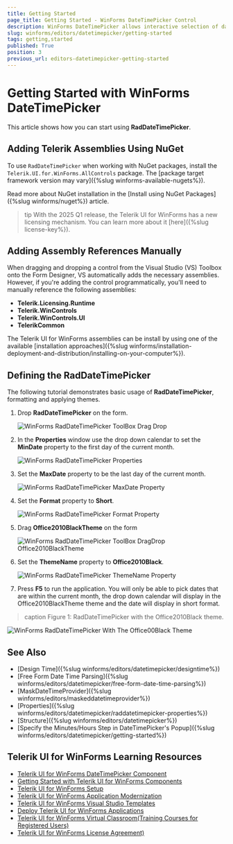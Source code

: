 ```yaml
---
title: Getting Started
page_title: Getting Started - WinForms DateTimePicker Control
description: WinForms DateTimePicker allows interactive selection of dates using a drop down calendar. 
slug: winforms/editors/datetimepicker/getting-started
tags: getting,started
published: True
position: 3
previous_url: editors-datetimepicker-getting-started
---
```


# Getting Started with WinForms DateTimePicker

This article shows how you can start using **RadDateTimePicker**.

## Adding Telerik Assemblies Using NuGet

To use `RadDateTimePicker` when working with NuGet packages, install the `Telerik.UI.for.WinForms.AllControls` package. The [package target framework version may vary]({%slug winforms-available-nugets%}).

Read more about NuGet installation in the [Install using NuGet Packages]({%slug winforms/nuget%}) article.

>tip With the 2025 Q1 release, the Telerik UI for WinForms has a new licensing mechanism. You can learn more about it [here]({%slug license-key%}).

## Adding Assembly References Manually

When dragging and dropping a control from the Visual Studio (VS) Toolbox onto the Form Designer, VS automatically adds the necessary assemblies. However, if you're adding the control programmatically, you'll need to manually reference the following assemblies:

* __Telerik.Licensing.Runtime__
* __Telerik.WinControls__
* __Telerik.WinControls.UI__
* __TelerikCommon__

The Telerik UI for WinForms assemblies can be install by using one of the available [installation approaches]({%slug winforms/installation-deployment-and-distribution/installing-on-your-computer%}). 

## Defining the RadDateTimePicker

The following tutorial demonstrates basic usage of __RadDateTimePicker__, formatting and applying themes.

1. Drop __RadDateTimePicker__ on the form.

	![WinForms RadDateTimePicker ToolBox Drag Drop](images/editors-datetimepicker-getting-started002.png)
          
1. In the __Properties__ window use the drop down calendar to set the __MinDate__ property to the first day of the current month.

	![WinForms RadDateTimePicker Properties](images/editors-datetimepicker-getting-started003.png)          

1. Set the __MaxDate__ property to be the last day of the current month.

	![WinForms RadDateTimePicker MaxDate Property](images/editors-datetimepicker-getting-started004.png)           

1. Set the __Format__ property to __Short__.

	![WinForms RadDateTimePicker Format Property](images/editors-datetimepicker-getting-started005.png)           

1. Drag __Office2010BlackTheme__ on the form

	![WinForms RadDateTimePicker ToolBox DragDrop Office2010BlackTheme](images/editors-datetimepicker-getting-started006.png)            

1. Set the __ThemeName__ property to __Office2010Black__.

	![WinForms RadDateTimePicker ThemeName Property](images/editors-datetimepicker-getting-started007.png)             

1. Press __F5__ to run the application. You will only be able to pick dates that are within the current month, the drop down calendar will display in the Office2010BlackTheme theme and the date will display in short format.

>caption Figure 1: RadDateTimePicker with the Office2010Black theme.
 
![WinForms RadDateTimePicker With The Office00Black Theme](images/editors-datetimepicker-getting-started001.png)


## See Also

* [Design Time]({%slug winforms/editors/datetimepicker/designtime%})
* [Free Form Date Time Parsing]({%slug winforms/editors/datetimepicker/free-form-date-time-parsing%})
* [MaskDateTimeProvider]({%slug winforms/editors/maskeddatetimeprovider%})
* [Properties]({%slug winforms/editors/datetimepicker/raddatetimepicker-properties%})
* [Structure]({%slug winforms/editors/datetimepicker%})
* [Specify the Minutes/Hours Step in DateTimePicker's Popup]({%slug winforms/editors/datetimepicker/getting-started%})

## Telerik UI for WinForms Learning Resources
* [Telerik UI for WinForms DateTimePicker Component](https://www.telerik.com/products/winforms/datetimepicker.aspx)
* [Getting Started with Telerik UI for WinForms Components](https://docs.telerik.com/devtools/winforms/getting-started/first-steps)
* [Telerik UI for WinForms Setup](https://docs.telerik.com/devtools/winforms/installation-and-upgrades/installing-on-your-computer)
* [Telerik UI for WinForms Application Modernization](https://docs.telerik.com/devtools/winforms/winforms-converter/overview)
* [Telerik UI for WinForms Visual Studio Templates](https://docs.telerik.com/devtools/winforms/visual-studio-integration/visual-studio-templates)
* [Deploy Telerik UI for WinForms Applications](https://docs.telerik.com/devtools/winforms/deployment-and-distribution/application-deployment)
* [Telerik UI for WinForms Virtual Classroom(Training Courses for Registered Users)](https://learn.telerik.com/learn/course/external/view/elearning/17/telerik-ui-for-winforms)
* [Telerik UI for WinForms License Agreement)](https://www.telerik.com/purchase/license-agreement/winforms-dlw-s)


